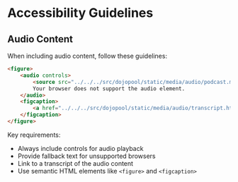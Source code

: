 # Accessibility Guidelines

## Audio Content

When including audio content, follow these guidelines:

```html
<figure>
    <audio controls>
        <source src="../../../src/dojopool/static/media/audio/podcast.mp3" type="audio/mpeg">
        Your browser does not support the audio element.
    </audio>
    <figcaption>
        <a href="../../../src/dojopool/static/media/audio/transcript.html">View transcript</a>
    </figcaption>
</figure>
```

Key requirements:
- Always include controls for audio playback
- Provide fallback text for unsupported browsers
- Link to a transcript of the audio content
- Use semantic HTML elements like `<figure>` and `<figcaption>` 